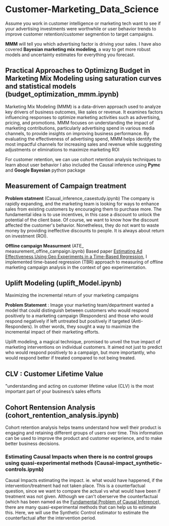 # Customer-Marketing_Data_Science

Assume you work in customer intelligence or marketing tech want to see if your advertising investments were worthwhile or user behavior trends to improve customer retention/customer segmention to target campaigns. 

**MMM** will tell you which advertising factor is driving your sales. I have also covered **Bayesian marketing mix modeling**, a way to get more robust models and uncertainty estimates for everything you forecast.

## Practical Approaches to Optimizng Budget in Marketing Mix Modeling using saturation curves and statistical models (budget_optimization_mmm.ipynb)

Marketing Mix Modeling (MMM) is a data-driven approach used to analyze key drivers of business outcomes, like sales or revenue. It examines factors influencing responses to optimize marketing activities such as advertising, pricing, and promotions. MMM focuses on understanding the impact of marketing contributions, particularly advertising spend in various media channels, to provide insights on improving business performance. By evaluating the effectiveness of advertising spend, MMM helps identify the most impactful channels for increasing sales and revenue while suggesting adjustments or eliminations to maximize marketing ROI




For customer retention, we can use cohort retention analysis techniques to learn about user behavior 
I also included the Causal inference using **Pymc** and **Google Bayesian** python package 

## Measurement of Campaign treatment 

**Problem statment** (Casual_inference_casestudy.ipynb)
The company is rapidly expanding, and the marketing team is looking for ways to enhance sales from existing customers by encouraging them to purchase more. The fundamental idea is to use incentives, in this case a discount to unlock the potential of the client base. Of course, we want to know how the discount affected the customer's behavior. Nonetheless, they do not want to waste money by providing ineffective discounts to people. It is always about return on investment (ROI).

**Offline campaign Measurment** (ATE_ measurement_offine_campaign.ipynb)
Based paper [Estimating Ad Effectiveness Using Geo Experiments in a Time-Based Regression](https://research.google/pubs/pub45950/), I implemented time-based regression (TBR) approach to measuring of offline marketing campaign analysis in the context of geo experimentation.


 ## Uplift Modeling (uplift_Model.ipynb)
 
Maximizing the incremental return of your marketing campaigns

**Problem Statement** : Image your marketing team/department wanted a model that could distinguish between customers who would respond positively to a marketing campaign (Responders) and those who would respond negatively if left untreated but positively if targeted (Anti-Responders). In other words, they sought a way to maximize the incremental impact of their marketing efforts.

Uplift modeling, a magical technique, promised to unveil the true impact of marketing interventions on individual customers. It aimed not just to predict who would respond positively to a campaign, but more importantly, who would respond better if treated compared to not being treated.

## CLV : Customer Lifetime Value
"understanding and acting on customer lifetime value (CLV) is the most important part of your business’s sales efforts

## Cohort Rentension Analysis (cohort_rentention_analysis.ipynb)
Cohort retention analysis helps teams understand how well their product is engaging and retaining different groups of users over time. This information can be used to improve the product and customer experience, and to make better business decisions.

### Estimating Causal Impacts when there is no control groups using quasi-experimental methods (Causal-impact_synthetic-controls.ipynb)
Causal Impacts estimating the impact. ie. what would have happened, if the intervention/treatment had not taken place. This is a counterfactual question, since we want to compare the actual  vs what would have been if  treatment was not given.
Although we can't oberserve the counterfactual (which has been named as the [Fundamental Problem of Causal Inference](https://en.wikipedia.org/wiki/Rubin_causal_model#:~:text=The%20Fundamental%20Problem%20of%20Causal%20Inference%20is%20that%20it%20is,to%20estimate%20the%20missing%20counterfactuals)), there are many quasi-experimental methods that can help us to estimate this. Here, we will use the Synthetic Control estimator to estimate the counterfactual after the intervention period.




